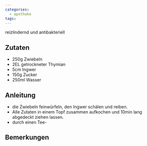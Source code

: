 ```yaml
---
categories:
  - apotheke
tags:
---
```


reizlindernd und antibakteriell
## Zutaten
* 250g Zwiebeln
* 2EL getrockneter Thymian
* 5cm Ingwer
* 150g Zucker
* 250ml Wasser

## Anleitung
* die Zwiebeln feinwürfeln, den Ingwer schälen und reiben.
* Alle Zutaten in einem Topf zusammen aufkochen und 10min lang abgedeckt ziehen  lassen.
* durch einen Tee- 

## Bemerkungen
<!--stackedit_data:
eyJoaXN0b3J5IjpbLTE2NzAwNDA5MTVdfQ==
-->